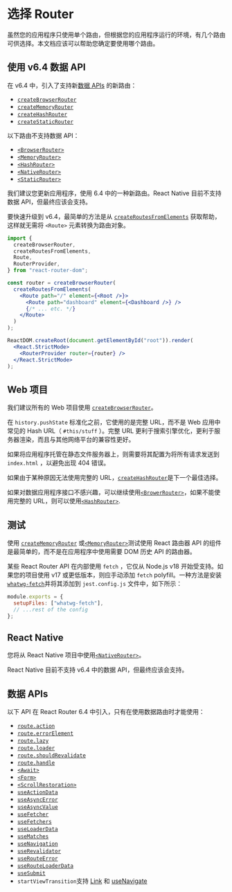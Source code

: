#  选择 Router

虽然您的应用程序只使用单个路由，但根据您的应用程序运行的环境，有几个路由可供选择。本文档应该可以帮助您确定要使用哪个路由。

## 使用 v6.4 数据 API

在 v6.4 中，引入了支持新[数据 APIs](../router/picking-a-router#data-apis) 的新路由：

- [`createBrowserRouter`](../router/create-browser-router)
- [`createMemoryRouter`](../router/create-memory-router)
- [`createHashRouter`](../router/create-hash-router)
- [`createStaticRouter`](../router/create-static-router)

以下路由不支持数据 API：

- [`<BrowserRouter>`](../router-components/browser-router)
- [`<MemoryRouter>`](../router-components/memory-router)
- [`<HashRouter>`](../router-components/hash-router)
- [`<NativeRouter>`](../router-components/native-router)
- [`<StaticRouter>`](../router-components/static-router)

我们建议您更新应用程序，使用 6.4 中的一种新路由。React Native 目前不支持数据 API，但最终应该会支持。

要快速升级到 v6.4，最简单的方法是从 [`createRoutesFromElements`](../utils/create-routes-from-elements) 获取帮助，这样就无需将 `<Route>` 元素转换为路由对象。

```jsx
import {
  createBrowserRouter,
  createRoutesFromElements,
  Route,
  RouterProvider,
} from "react-router-dom";

const router = createBrowserRouter(
  createRoutesFromElements(
    <Route path="/" element={<Root />}>
      <Route path="dashboard" element={<Dashboard />} />
      {/* ... etc. */}
    </Route>
  )
);

ReactDOM.createRoot(document.getElementById("root")).render(
  <React.StrictMode>
    <RouterProvider router={router} />
  </React.StrictMode>
);
```

## Web 项目

我们建议所有的 Web 项目使用 [`createBrowserRouter`](../router/create-browser-router)。

在 `history.pushState` 标准化之前，它使用的是完整 URL，而不是 Web 应用中常见的 Hash URL（ `#this/stuff` ）。完整 URL 更利于搜索引擎优化，更利于服务器渲染，而且与其他网络平台的兼容性更好。

如果将应用程序托管在静态文件服务器上，则需要将其配置为将所有请求发送到 `index.html` ，以避免出现 404 错误。

如果由于某种原因无法使用完整的 URL，[`createHashRouter`](../router/create-hash-router)是下一个最佳选择。

如果对数据应用程序接口不感兴趣，可以继续使用[`<BrowerRouter>`](../router-components/browser-router)，如果不能使用完整的 URL，则可以使用[`<HashRouter>`](../router-components/hash-router).

## 测试

使用 [`createMemoryRouter`](../router/create-memory-router) 或[`<MemoryRouter>`](../router-components/memory-router)测试使用 React 路由器 API 的组件是最简单的，而不是在应用程序中使用需要 DOM 历史 API 的路由器。

某些 React Router API 在内部使用 `fetch` ，它仅从 Node.js v18 开始受支持。如果您的项目使用 v17 或更低版本，则应手动添加 `fetch` polyfill。一种方法是安装 [`whatwg-fetch`](https://www.npmjs.com/package/whatwg-fetch)并将其添加到 `jest.config.js` 文件中，如下所示：

```js
module.exports = {
  setupFiles: ["whatwg-fetch"],
  // ...rest of the config
};
```

## React Native

您将从 React Native 项目中使用[`<NativeRouter>`](../router-components/native-router)。

React Native 目前不支持 v6.4 中的数据 API，但最终应该会支持。

## 数据 APIs

以下 API 在 React Router 6.4 中引入，只有在使用数据路由时才能使用：

- [`route.action`](../route/action)
- [`route.errorElement`](../route/error-element)
- [`route.lazy`](../route/lazy)
- [`route.loader`](../route/loader)
- [`route.shouldRevalidate`](../route/should-revalidate)
- [`route.handle`](../route/route#handle)
- [`<Await>`](../components/await)
- [`<Form>`](../components/form)
- [`<ScrollRestoration>`](../components/scroll-restoration)
- [`useActionData`](../hooks/use-action-data)
- [`useAsyncError`](../hooks/use-async-error)
- [`useAsyncValue`](../hooks/use-async-value)
- [`useFetcher`](../hooks/use-fetcher)
- [`useFetchers`](../hooks/use-fetchers)
- [`useLoaderData`](../hooks/use-loader-data)
- [`useMatches`](../hooks/use-matches)
- [`useNavigation`](../hooks/use-navigation)
- [`useRevalidator`](../hooks/use-revalidator)
- [`useRouteError`](../hooks/use-route-error)
- [`useRouteLoaderData`](../hooks/use-route-loader-data)
- [`useSubmit`](../hooks/use-submit)
- `startViewTransition`支持 [Link](../components/link#unstable_viewtransition) 和 [useNavigate](../hooks/use-navigate#optionsunstable_viewtransition)